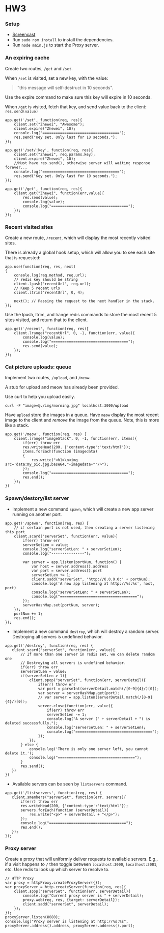HW3
=========================

### Setup

 - [Screencast](https://www.youtube.com/watch?v=Qnph0_ACDxc)
 - Run `sudo npm install` to install the dependencies.
 - Run `node main.js` to start the Proxy server.

### An expiring cache

Create two routes, `/get` and `/set`.

When `/set` is visited, set a new key, with the value:
> "this message will self-destruct in 10 seconds".

Use the expire command to make sure this key will expire in 10 seconds.

When `/get` is visited, fetch that key, and send value back to the client: `res.send(value)` 

```
app.get('/set', function(req, res){
	client.set("Zhewei", "Awesome");
	client.expire("Zhewei", 10);
	console.log("===================================");
	res.send("Key set. Only last for 10 seconds.");
});

app.get('/set/:key', function(req, res){
	client.set("Zhewei", req.params.key);
	client.expire("Zhewei", 10);
	//Must have res.send(), otherwise server will waiting response forever...
	console.log("===================================");
	res.send("Key set. Only last for 10 seconds."); 
});

app.get('/get', function(req, res){
	client.get("Zhewei", function(err,value){ 
		res.send(value);
		console.log(value);
		console.log("===================================");
	});
});
```


### Recent visited sites

Create a new route, `/recent`, which will display the most recently visited sites.

There is already a global hook setup, which will allow you to see each site that is requested:

```
app.use(function(req, res, next) 
{
	console.log(req.method, req.url);
	// redis key should be string
	client.lpush("recentUrl", req.url);
	// Keep 5 recent urls
	client.ltrim("recentUrl", 0, 4);
	
	next(); // Passing the request to the next handler in the stack.
});
```

Use the lpush, ltrim, and lrange redis commands to store the most recent 5 sites visited, and return that to the client.

```
app.get('/recent', function(req, res){
	client.lrange("recentUrl", 0, -1, function(err, value){
		console.log(value);
		console.log("===================================");
		res.send(value);
	});
});
```

### Cat picture uploads: queue

Implement two routes, `/upload`, and `/meow`.
 
A stub for upload and meow has already been provided.

Use curl to help you upload easily.

	curl -F "image=@./img/morning.jpg" localhost:3000/upload

Have `upload` store the images in a queue.  Have `meow` display the most recent image to the client and *remove* the image from the queue. Note, this is more like a stack.

```
app.get('/meow', function(req, res) {
	client.lrange("imageStack", 0, -1, function(err, items){
		if(err) throw err
		res.writeHead(200, {'content-type':'text/html'});
		items.forEach(function (imagedata) 
		{
			res.write("<h1>\n<img src='data:my_pic.jpg;base64,"+imagedata+"'/>");
		});
		console.log("===================================");
		res.end();
	});
})
```

### Spawn/destory/list server

 - Implement a new command `spawn`, which will create a new app server running on another port.
```
app.get('/spawn', function(req, res) {
	// if certain port is not used, then creating a server listening this port
	client.scard("serverSet", function(err, value){
		if(err) throw err
	  	serverSetLen = value;
		console.log("serverSetLen: " + serverSetLen);
		console.log("---------------");

		var server = app.listen(portNum, function() {
			var host = server.address().address
			var port = server.address().port
			serverSetLen += 1;
			client.sadd("serverSet", 'http://0.0.0.0:' + portNum);
			console.log('A new app listening at http://%s:%s', host, port)
			console.log("serverSetLen: " + serverSetLen);
			console.log("===================================");
		});
		serverHashMap.set(portNum, server);
	});
	portNum += 1;
	res.end();
});
```

 - Implement a new command `destroy`, which will destroy a random server. Destroying all servers is undefined behavior.
 ```
 app.get('/destroy', function(req, res) {
	client.scard("serverSet", function(err, value){
		// If more than one server in redis set, we can delete random one
		// Destroying all servers is undefined behavior.
		if(err) throw err
		serverSetLen = value;
		if(serverSetLen > 1){
			client.spop("serverSet", function(err, serverDetail){
				if(err) throw err
				var port = parseInt(serverDetail.match(/[0-9]{4}/)[0]);
				var server = serverHashMap.get(port);
			  	// var server = app.listen(serverDetail.match(/[0-9]{4}/)[0]);
				server.close(function(err, value){
					if(err) throw err
					serverSetLen -= 1;
					console.log("A server (" + serverDetail + ") is deleted successfully.");
	  				console.log("serverSetLen: " + serverSetLen);
					console.log("===================================");
				});
			});
		} else {
			console.log('There is only one server left, you cannot delete it.');
			console.log("===================================");
		}
		res.send();
	})
})
```

 - Available servers can be seen by `listservers` command.
 ```
 app.get('/listservers', function(req, res) {
	client.smembers("serverSet", function(err, servers){
		if(err) throw err
		res.writeHead(200, {'content-type':'text/html'});
		servers.forEach(function (serverDetail){
			res.write("<p>" + serverDetail + "</p>");
		});
		console.log("===================================");
		res.end();
	});
});
```

### Proxy server

Create a proxy that will uniformly deliver requests to available servers. E.g., if a visit happens to `/` then toggle between `localhost:3000`, `localhost:3001`, etc.  Use redis to look up which server to resolve to.

```
// HTTP Proxy
var proxy = httpProxy.createProxyServer({});
var proxyServer = http.createServer(function(req, res){
	client.spop("serverSet", function(err, serverDetail){
		console.log("Current proxy server is " + serverDetail);
		proxy.web(req, res, {target: serverDetail});
		client.sadd("serverSet", serverDetail);
	});
});
proxyServer.listen(8080);
console.log("Proxy server is listening at http://%s:%s", proxyServer.address().address, proxyServer.address().port);
```
